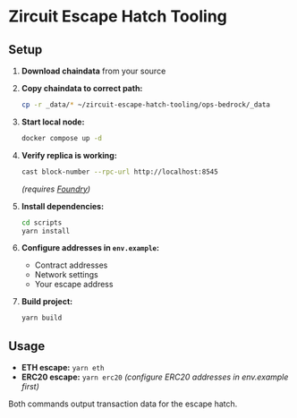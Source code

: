 # Zircuit Escape Hatch Tooling

## Setup

1. **Download chaindata** from your source

2. **Copy chaindata to correct path:**
   ```bash
   cp -r _data/* ~/zircuit-escape-hatch-tooling/ops-bedrock/_data
   ```

3. **Start local node:**
   ```bash
   docker compose up -d
   ```

4. **Verify replica is working:**
   ```bash
   cast block-number --rpc-url http://localhost:8545
   ```
   *(requires [Foundry](https://getfoundry.sh/))*

5. **Install dependencies:**
   ```bash
   cd scripts
   yarn install
   ```

6. **Configure addresses in `env.example`:**
   - Contract addresses
   - Network settings  
   - Your escape address

7. **Build project:**
   ```bash
   yarn build
   ```

## Usage

- **ETH escape:** `yarn eth`
- **ERC20 escape:** `yarn erc20` *(configure ERC20 addresses in env.example first)*

Both commands output transaction data for the escape hatch.
